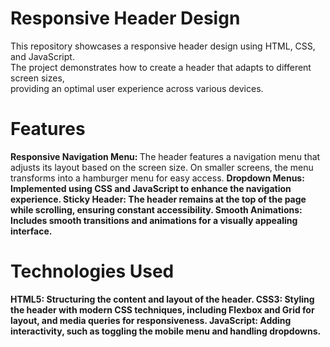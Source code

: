  
# Responsive Header Design
This repository showcases a responsive header design using HTML, CSS, and JavaScript. <br> The project demonstrates how to create a header that adapts to different screen sizes,<br>  providing an optimal user experience across various devices.

# Features
 <b> Responsive Navigation Menu:  </b> The header features a navigation menu that adjusts its layout based on the screen size. On smaller screens, the menu transforms into a hamburger menu for easy access.
 <b> Dropdown Menus: <b> Implemented using CSS and JavaScript to enhance the navigation experience.
<b> Sticky Header: </b> The header remains at the top of the page while scrolling, ensuring constant accessibility.
<b> Smooth Animations: </b> Includes smooth transitions and animations for a visually appealing interface.
# Technologies Used
 <b> HTML5: </b> Structuring the content and layout of the header.
<b> CSS3: </b> Styling the header with modern CSS techniques, including Flexbox and Grid for layout, and media queries for responsiveness.
 <b> JavaScript: </b> Adding interactivity, such as toggling the mobile menu and handling dropdowns.
